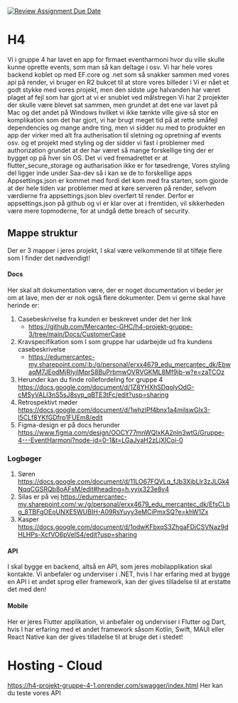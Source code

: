 [![Review Assignment Due Date](https://classroom.github.com/assets/deadline-readme-button-22041afd0340ce965d47ae6ef1cefeee28c7c493a6346c4f15d667ab976d596c.svg)](https://classroom.github.com/a/nlVhM163)
# H4

Vi i gruppe 4 har lavet en app for firmaet eventharmoni hvor du ville skulle kunne oprette events, som man så kan deltage i osv.
Vi har hele vores backend koblet op med EF.core og .net som så snakker sammen med vores api på render, vi bruger en R2 bukcet til at store vores billeder i
Vi er nået et godt stykke med vores projekt, men den sidste uge halvanden har været plaget af fejl som har gjort at vi er snublet ved målstregen
Vi har 2 projekter der skulle være blevet sat sammen, men grundet at det ene var lavet på Mac og det andet på Windows hvilket vi ikke tænkte ville give så stor en
komplikation som det har gjort, vi har brugt meget tid på at rette småfejl dependencies og mange andre ting, men vi sidder nu med to produkter en app der virker
med alt fra autherisation til sletning og opretning af events osv. og et projekt med styling og 
der sidder vi fast i problemer med authorization grundet at der har været så mange forskellige ting der er bygget op på hver sin OS. 
Det vi ved fremadrettet er at flutter_secure_storage og autharisation ikke er for tøsedrenge, Vores styling del ligger inde under Saa-dev så i kan se de to forskellige apps 
Appsettings.json er kommet med fordi det kom med fra starten, som gjorde at der hele tiden var problemer med at køre serveren på render, selvom værdierne fra appsettings.json blev overført til render. Derfor er appsettings.json på github og vi er klar over at i fremtiden, vil sikkerheden være mere topmoderne, for at undgå dette breach of security.

## Mappe struktur

Der er 3 mapper i jeres projekt, I skal være velkommende til at tilføje flere som I finder det nødvendigt!

#### Docs

Her skal alt dokumentation være, der er noget documentation vi beder jer om at lave, men der er nok også flere dokumenter. Dem vi gerne skal have herinde er:

1. Casebeskrivelse fra kunden er beskrevet under det her link 
   - https://github.com/Mercantec-GHC/h4-projekt-gruppe-3/tree/main/Docs/CustomerCase
3. Kravspecifikation som I som gruppe har udarbejde ud fra kundens casebeskrivelse
   - https://edumercantec-my.sharepoint.com/:b:/g/personal/erxx4679_edu_mercantec_dk/EbwaqM7JEodMjRIyjIMprS8BuPrbmwOVRVGKML8Mf9jb-w?e=zaTCOz
5. Herunder kan du finde rollefordeling for gruppe 4 https://docs.google.com/document/d/1Z8YHXhSDqolyOdG-cMSyVALI3nS5sJ8syp_qBTE3tFc/edit?usp=sharing
6. Retrospektivt møder https://docs.google.com/document/d/1whzlPf4bnx1a4milswGlx3-l5CLf8YKfGDfrp1FUEm8/edit
7. Figma-design er på docs herunder https://www.figma.com/design/OOCY77mnWQIxKA2nln3wtG/Gruppe-4---EventHarmoni?node-id=0-1&t=LGaJvaH2zLjXICoi-0

### Logbøger
1. Søren https://docs.google.com/document/d/11LO67FQVLq_fJb3XjbLIr3zJLGk4NqqCGSRQb8oAFsM/edit#heading=h.yyix323e8v4
2. Silas er på vej https://edumercantec-my.sharepoint.com/:w:/g/personal/erxx4679_edu_mercantec_dk/EfsCLbg_8TBFgOEoUNXE5WUBIH-A09RsYuyy3eMCiPmxSQ?e=khW1Zx
3. Kasper https://docs.google.com/document/d/1odwKFbxqS3ZhgaFDiCSVNaz9dHLHPs-XcfVO6pVelS4/edit?usp=sharing

#### API

I skal bygge en backend, altså en API, som jeres mobilapplikation skal kontakte. Vi anbefaler og underviser i .NET, hvis I har erfaring med at bygge en API i et andet sprog eller framework, kan der gives tilladelse til at erstatte det med den!

#### Mobile

Her er jeres Flutter applikation, vi anbefaler og underviser i Flutter og Dart, hvis I har erfaring med et andet framework såsom Kotlin, Swift, MAUI eller React Native kan der gives tilladelse til at bruge det i stedet!

# Hosting - Cloud
https://h4-projekt-gruppe-4-1.onrender.com/swagger/index.html
Her kan du teste vores API
